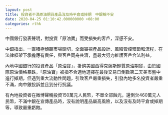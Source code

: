```yaml
---
layout: post
title: 投資者不滿原油期貨產品沒及時平倉或掉期　中銀稱不安
date: 2020-04-25 01:10:42.000000000 +08:00
categories: rthk
---
```


中國銀行發表聲明，對投資「原油寶」而受損失的客戶，深感不安。

中銀指出，一直積極傾聽市場關切，全面審視產品設計、風險管控環節和流程，在法律框架下承擔應有責任，與客戶同舟共濟，盡最大努力維護客戶合法利益。

內地中國銀行的投資產品「原油寶」，掛鈎美國西得克薩斯輕質原油期貨，由於國際原油價格暴跌，「原油寶」被指不合適地選擇在最後交易日倒數第二天美市盤中進行掉期，但遇到重大流動性問題，引致客戶嚴重損失，引發內地多名投資者嚴重不滿，向中銀投訴並且到分行抗議。

有內地投資者在微博聲稱投資150萬元人民幣，不單全部蝕光，還倒欠460萬元人民幣，不滿中銀在宣傳產品時，沒有說明產品屬高風險，以及沒有及時平倉或掉期等，導致嚴重虧蝕。

